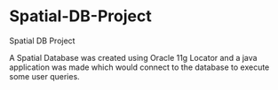 Spatial-DB-Project
==================

Spatial DB Project

A Spatial Database was created using Oracle 11g Locator and a java application was made which would connect to the database to execute some user queries.
